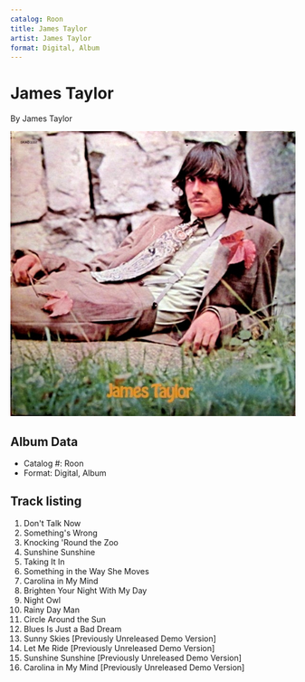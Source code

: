 ```yaml
---
catalog: Roon
title: James Taylor
artist: James Taylor
format: Digital, Album
---
```


# James Taylor

By James Taylor

![](../../assets/albumcovers/James_Taylor-James_Taylor.png)

## Album Data

- Catalog #: Roon
- Format: Digital, Album


## Track listing


1. Don't Talk Now
2. Something's Wrong
3. Knocking 'Round the Zoo
4. Sunshine Sunshine
5. Taking It In
6. Something in the Way She Moves
7. Carolina in My Mind
8. Brighten Your Night With My Day
9. Night Owl
10. Rainy Day Man
11. Circle Around the Sun
12. Blues Is Just a Bad Dream
13. Sunny Skies [Previously Unreleased Demo Version]
14. Let Me Ride [Previously Unreleased Demo Version]
15. Sunshine Sunshine [Previously Unreleased Demo Version]
16. Carolina in My Mind [Previously Unreleased Demo Version]

